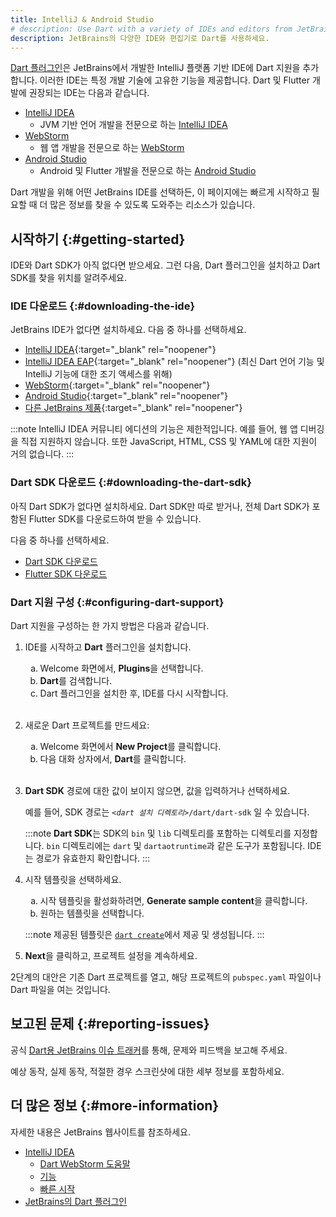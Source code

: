 ```yaml
---
title: IntelliJ & Android Studio
# description: Use Dart with a variety of IDEs and editors from JetBrains.
description: JetBrains의 다양한 IDE와 편집기로 Dart를 사용하세요.
---
```


[Dart 플러그인][Dart plugin]은 JetBrains에서 개발한 IntelliJ 플랫폼 기반 IDE에 Dart 지원을 추가합니다. 
이러한 IDE는 특정 개발 기술에 고유한 기능을 제공합니다. 
Dart 및 Flutter 개발에 권장되는 IDE는 다음과 같습니다.

- [IntelliJ IDEA][]
  - JVM 기반 언어 개발을 전문으로 하는 [IntelliJ IDEA][]
- [WebStorm][]
  - 웹 앱 개발을 전문으로 하는 [WebStorm][]
- [Android Studio][]
  - Android 및 Flutter 개발을 전문으로 하는 [Android Studio][]

Dart 개발을 위해 어떤 JetBrains IDE를 선택하든, 
이 페이지에는 빠르게 시작하고 필요할 때 더 많은 정보를 찾을 수 있도록 도와주는 리소스가 있습니다.

[IntelliJ IDEA]: https://www.jetbrains.com/idea/
[WebStorm]: https://www.jetbrains.com/webstorm/
[Android Studio]: {{site.android-dev}}/studio

## 시작하기 {:#getting-started}

IDE와 Dart SDK가 아직 없다면 받으세요.
그런 다음, Dart 플러그인을 설치하고 Dart SDK를 찾을 위치를 알려주세요.


### IDE 다운로드 {:#downloading-the-ide}

JetBrains IDE가 없다면 설치하세요. 다음 중 하나를 선택하세요.

* [IntelliJ IDEA][IDEA-Install]{:target="_blank" rel="noopener"}
* [IntelliJ IDEA EAP][IDEA-EAP-Install]{:target="_blank" rel="noopener"}
  (최신 Dart 언어 기능 및 IntelliJ 기능에 대한 조기 액세스를 위해)
* [WebStorm][WS-Install]{:target="_blank" rel="noopener"}
* [Android Studio][AS-Install]{:target="_blank" rel="noopener"}
* [다른 JetBrains 제품][Other]{:target="_blank" rel="noopener"}

[IDEA-Install]: https://www.jetbrains.com/idea/download/
[IDEA-EAP-Install]: https://www.jetbrains.com/idea/nextversion/
[WS-Install]: https://www.jetbrains.com/webstorm/download/
[AS-Install]: {{site.android-dev}}/studio/install
[Other]: https://www.jetbrains.com/products.html

:::note
IntelliJ IDEA 커뮤니티 에디션의 기능은 제한적입니다. 
예를 들어, 웹 앱 디버깅을 직접 지원하지 않습니다. 
또한 JavaScript, HTML, CSS 및 YAML에 대한 지원이 거의 없습니다.
:::


### Dart SDK 다운로드 {:#downloading-the-dart-sdk}

아직 Dart SDK가 없다면 설치하세요. 
Dart SDK만 따로 받거나, 전체 Dart SDK가 포함된 Flutter SDK를 다운로드하여 받을 수 있습니다.

다음 중 하나를 선택하세요.

* [Dart SDK 다운로드](/get-dart)
* [Flutter SDK 다운로드]({{site.flutter-docs}}/get-started/install)


### Dart 지원 구성 {:#configuring-dart-support}

Dart 지원을 구성하는 한 가지 방법은 다음과 같습니다.

<ol>
<li>
  <p>
    IDE를 시작하고 <b>Dart</b> 플러그인을 설치합니다.
  </p>

  <ol type="a">
    <li>Welcome 화면에서, <b>Plugins</b>을 선택합니다.</li>
    <li><b>Dart</b>를 검색합니다.</li>
    <li>Dart 플러그인을 설치한 후, IDE를 다시 시작합니다.</li>
  </ol>
</li>
<br>

<li>
  <p>
    새로운 Dart 프로젝트를 만드세요:
  </p>

  <ol type="a">
    <li>Welcome 화면에서 <b>New Project</b>를 클릭합니다.</li>
    <li>다음 대화 상자에서, <b>Dart</b>를 클릭합니다.</li>
  </ol>
</li>
<br>

<li>
  <p>
    <b>Dart SDK</b> 경로에 대한 값이 보이지 않으면, 값을 입력하거나 선택하세요.
  </p>

  <p>
    예를 들어, SDK 경로는 <code><em>&lt;dart 설치 디렉토리></em>/dart/dart-sdk</code> 일 수 있습니다.
  </p>

  :::note
  **Dart SDK**는 SDK의 `bin` 및 `lib` 디렉토리를 포함하는 디렉토리를 지정합니다. 
  `bin` 디렉토리에는 `dart` 및 `dartaotruntime`과 같은 도구가 포함됩니다. 
  IDE는 경로가 유효한지 확인합니다.
  :::
</li>

<li>
  <p>
    시작 템플릿을 선택하세요.
  </p>

  <ol type="a">
    <li>시작 템플릿을 활성화하려면, <b>Generate sample content</b>을 클릭합니다.</li>
    <li>원하는 템플릿을 선택합니다.</li>
  </ol>

  :::note
  제공된 템플릿은 [`dart create`](/tools/dart-create)에서 제공 및 생성됩니다.
  :::
</li>

<li>
  <p><b>Next</b>을 클릭하고, 프로젝트 설정을 계속하세요.</p>
</li>
</ol>

2단계의 대안은 기존 Dart 프로젝트를 열고, 
해당 프로젝트의 `pubspec.yaml` 파일이나 Dart 파일을 여는 것입니다.


## 보고된 문제 {:#reporting-issues}

공식 [Dart용 JetBrains 이슈 트래커][JetBrains issue tracker for Dart.]를 통해, 문제와 피드백을 보고해 주세요.

예상 동작, 실제 동작, 적절한 경우 스크린샷에 대한 세부 정보를 포함하세요.

[JetBrains issue tracker for Dart.]: https://youtrack.jetbrains.com/issues?q=Subsystem:%20%7BLang.%20Dart%7D%20

## 더 많은 정보 {:#more-information}

자세한 내용은 JetBrains 웹사이트를 참조하세요.

* [IntelliJ IDEA](https://www.jetbrains.com/idea/)
  * [Dart WebStorm 도움말](https://www.jetbrains.com/help/webstorm/dart.html)
  * [기능](https://www.jetbrains.com/idea/features/)
  * [빠른 시작](https://www.jetbrains.com/help/idea/getting-started.html)
* [JetBrains의 Dart 플러그인][Dart plugin]

[Dart plugin]: https://plugins.jetbrains.com/plugin/6351-dart/

